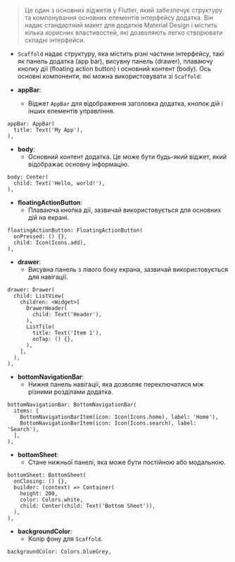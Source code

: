 >Це один з основних віджетів у Flutter, який забезпечує структуру та компонування основних елементів інтерфейсу додатка. Він надає стандартний макет для додатків Material Design і містить кілька корисних властивостей, які дозволяють легко створювати складні інтерфейси.

- `Scaffold` надає структуру, яка містить різні частини інтерфейсу, такі як панель додатка (app bar), висувну панель (drawer), плаваючу кнопку дії (floating action button) і основний контент (body). Ось основні компоненти, які можна використовувати зі `Scaffold`:

- **appBar**:
	- Віджет `AppBar` для відображення заголовка додатка, кнопок дій і інших елементів управління.

```
appBar: AppBar(
  title: Text('My App'),
),
```
- **body**:
	- Основний контент додатка. Це може бути будь-який віджет, який відображає основну інформацію.

```
body: Center(
  child: Text('Hello, world!'),
),
```
- **floatingActionButton**:
	- Плаваюча кнопка дії, зазвичай використовується для основних дій на екрані.

```
floatingActionButton: FloatingActionButton(
  onPressed: () {},
  child: Icon(Icons.add),
),
```
- **drawer**:
	- Висувна панель з лівого боку екрана, зазвичай використовується для навігації.

```
drawer: Drawer(
  child: ListView(
    children: <Widget>[
      DrawerHeader(
        child: Text('Header'),
      ),
      ListTile(
        title: Text('Item 1'),
        onTap: () {},
      ),
    ],
  ),
),
```
- **bottomNavigationBar**:
	- Нижня панель навігації, яка дозволяє переключатися між різними розділами додатка.

```
bottomNavigationBar: BottomNavigationBar(
  items: [
    BottomNavigationBarItem(icon: Icon(Icons.home), label: 'Home'),
    BottomNavigationBarItem(icon: Icon(Icons.search), label: 'Search'),
  ],
),
```
- **bottomSheet**:
	- Стане нижньої панелі, яка може бути постійною або модальною.

```
bottomSheet: BottomSheet(
  onClosing: () {},
  builder: (context) => Container(
    height: 200,
    color: Colors.white,
    child: Center(child: Text('Bottom Sheet')),
  ),
),
```
- **backgroundColor**:
	- Колір фону для `Scaffold`.

```
backgroundColor: Colors.blueGrey,
```